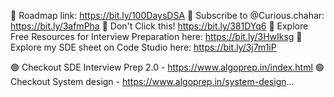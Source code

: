 🔴 Roadmap link: https://bit.ly/100DaysDSA
🔴 Subscribe to  @Curious.chahar:  https://bit.ly/3afmPha
🔴 Don't Click this! https://bit.ly/381DYq6
🔴 Explore Free Resources for Interview Preparation here: https://bit.ly/3HwIksg
🔴 Explore my SDE sheet on Code Studio here: https://bit.ly/3j7m1iP

🟢 Checkout SDE Interview Prep 2.0 - https://www.algoprep.in/index.html
🟢 Checkout System design - https://www.algoprep.in/system-design...
